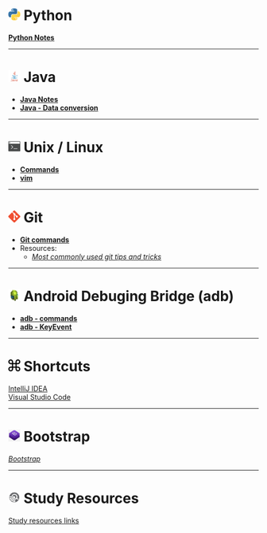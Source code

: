 # <img src="/imgs/py_icon.png" width="24" height="24"> Python

[__Python Notes__](https://github.com/sergius-la/Python)

***

# <img src="/imgs/java.png" width="24" height="24"> Java

- [__Java Notes__](/Java.md)
- [__Java - Data conversion__](/Java_Data_conversion.md)

***

# <img src="/imgs/terminal.png" width="24" height="24"> Unix / Linux

- [__Commands__](/Unix.md)
- [__vim__](/vim.md)

***

# <img src="/imgs/git.png" width="24" height="24"> Git

- [__Git commands__](/Git.md)
- Resources:
    - [_Most commonly used git tips and tricks_](https://github.com/git-tips/tips)

***

# <img src="/imgs/adb.jpeg" width="24" height="24"> Android Debuging Bridge (adb)

- [__adb - commands__](/adb.md)
- [__adb - KeyEvent__](/adb%20-%20KeyEvent.md)

***

# <img src="/imgs/shortcuts.jpeg" width="24" height="24"> Shortcuts

[IntelliJ IDEA](/IDEA_shortcuts.md) <br>
[Visual Studio Code](/VS_Code.md)
                    
***

# <img src="/imgs/bootstrap.jpg" width="24" height="24"> Bootstrap

[_Bootstrap_](/https://getbootstrap.com/)

***

# <img src="/imgs/study_res.png" width="24" height="24"> Study Resources

[Study resources links](/Study_Resources.md)
